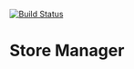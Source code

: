 
[![Build Status](https://travis-ci.org/davis-mwangi/python-flask-api.svg?branch=master)](https://travis-ci.org/davis-mwangi/python-flask-api)

# Store Manager
